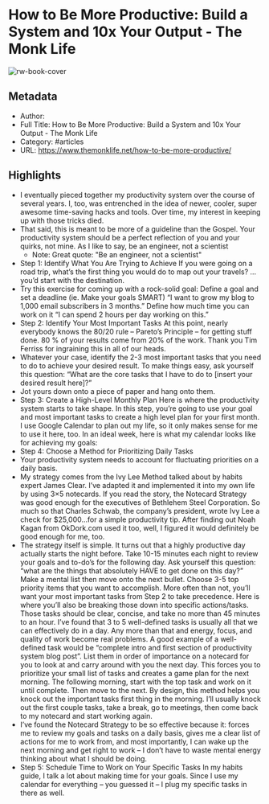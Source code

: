 # How to Be More Productive: Build a System and 10x Your Output - The Monk Life

![rw-book-cover](https://readwise-assets.s3.amazonaws.com/static/images/article4.6bc1851654a0.png)

## Metadata
- Author: 
- Full Title: How to Be More Productive: Build a System and 10x Your Output - The Monk Life
- Category: #articles
- URL: https://www.themonklife.net/how-to-be-more-productive/

## Highlights
- I eventually pieced together my productivity system over the course of several years. I, too, was entrenched in the idea of newer, cooler, super awesome time-saving hacks and tools. Over time, my interest in keeping up with those tricks died.
- That said, this is meant to be more of a guideline than the Gospel. Your productivity system should be a perfect reflection of you and your quirks, not mine.
  As I like to say, be an engineer, not a scientist
    - Note: Great quote: "Be an engineer, not a scientist"
- Step 1: Identify What You Are Trying to Achieve
  If you were going on a road trip, what’s the first thing you would do to map out your travels?
  …you’d start with the destination.
- Try this exercise for coming up with a rock-solid goal:
  Define a goal and set a deadline (ie. Make your goals SMART)
  “I want to grow my blog to 1,000 email subscribers in 3 months.”
  Define how much time you can work on it
  “I can spend 2 hours per day working on this.”
- Step 2: Identify Your Most Important Tasks
  At this point, nearly everybody knows the 80/20 rule – Pareto’s Principle – for getting stuff done. 80 % of your results come from 20% of the work. Thank you Tim Ferriss for ingraining this in all of our heads.
- Whatever your case, identify the 2-3 most important tasks that you need to do to achieve your desired result. To make things easy, ask yourself this question:
  “What are the core tasks that I have to do to [insert your desired result here]?”
- Jot yours down onto a piece of paper and hang onto them.
- Step 3: Create a High-Level Monthly Plan
  Here is where the productivity system starts to take shape.
  In this step, you’re going to use your goal and most important tasks to create a high level plan for your first month.
  I use Google Calendar to plan out my life, so it only makes sense for me to use it here, too. In an ideal week, here is what my calendar looks like for achieving my goals:
- Step 4: Choose a Method for Prioritizing Daily Tasks
- Your productivity system needs to account for fluctuating priorities on a daily basis.
- My strategy comes from the Ivy Lee Method talked about by habits expert James Clear. I’ve adapted it and implemented it into my own life by using 3×5 notecards.
  If you read the story, the Notecard Strategy was good enough for the executives of Bethlehem Steel Corporation. So much so that Charles Schwab, the company’s president, wrote Ivy Lee a check for $25,000…for a simple productivity tip.
  After finding out Noah Kagan from OkDork.com used it too, well, I figured it would definitely be good enough for me, too.
- The strategy itself is simple. It turns out that a highly productive day actually starts the night before.
  Take 10-15 minutes each night to review your goals and to-do’s for the following day. Ask yourself this question: “what are the things that absolutely HAVE to get done on this day?” Make a mental list then move onto the next bullet.
  Choose 3-5 top priority items that you want to accomplish. More often than not, you’ll want your most important tasks from Step 2 to take precedence. Here is where you’ll also be breaking those down into specific actions/tasks. Those tasks should be clear, concise, and take no more than 45 minutes to an hour. I’ve found that 3 to 5 well-defined tasks is usually all that we can effectively do in a day. Any more than that and energy, focus, and quality of work become real problems. A good example of a well-defined task would be “complete intro and first section of productivity system blog post”.
  List them in order of importance on a notecard for you to look at and carry around with you the next day. This forces you to prioritize your small list of tasks and creates a game plan for the next morning.
  The following morning, start with the top task and work on it until complete. Then move to the next. By design, this method helps you knock out the important tasks first thing in the morning. I’ll usually knock out the first couple tasks, take a break, go to meetings, then come back to my notecard and start working again.
- I’ve found the Notecard Strategy to be so effective because it: forces me to review my goals and tasks on a daily basis, gives me a clear list of actions for me to work from, and most importantly, I can wake up the next morning and get right to work – I don’t have to waste mental energy thinking about what I should be doing.
- Step 5: Schedule Time to Work on Your Specific Tasks
  In my habits guide, I talk a lot about making time for your goals.
  Since I use my calendar for everything – you guessed it – I plug my specific tasks in there as well.
